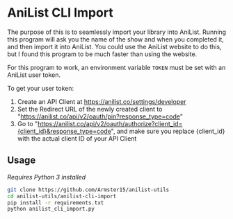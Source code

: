 AniList CLI Import
==================

The purpose of this is to seamlessly import your library 
into AniList. Running this program will ask you the name of
the show and when you completed it, and then import it into
AniList. You could use the AniList website to do this, but
I found this program to be much faster than using the website.

For this program to work, an environment variable `TOKEN` must be
set with an AniList user token.

To get your user token:
1. Create an API Client at https://anilist.co/settings/developer
2. Set the Redirect URL of the newly created client to "https://anilist.co/api/v2/oauth/pin?response_type=code"
3. Go to "https://anilist.co/api/v2/oauth/authorize?client_id={client_id}&response_type=code", and make sure
   you replace {client_id} with the actual client ID of your API Client


## Usage
*Requires Python 3 installed*
```bash
git clone https://github.com/Armster15/anilist-utils
cd anilist-utils/anilist-cli-import
pip install -r requirements.txt
python anilist_cli_import.py
```
